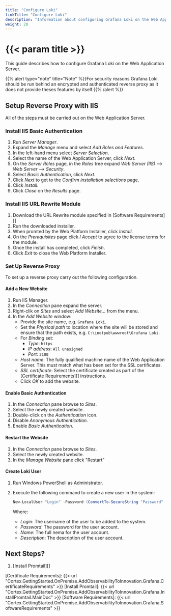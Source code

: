 ```yaml
---
title: "Configure Loki"
linkTitle: "Configure Loki"
description: "Information about configuring Grafana Loki on the Web Application Server."
weight: 20
---
```


# {{< param title >}}

This guide describes how to configure Grafana Loki on the Web Application Server.

{{% alert type="note" title="Note" %}}For security reasons Grafana Loki should be run behind an encrypted and authenticated reverse proxy as it does not provide theses features by itself.{{% /alert %}}

## Setup Reverse Proxy with IIS

All of the steps must be carried out on the Web Application Server.

### Install IIS Basic Authentication

1. Run *Server Manager*.
1. Expand the *Manage* menu and select *Add Roles and Features*.
1. In the left-hand menu select *Server Selection*.
1. Select the name of the Web Application Server, click *Next*.
1. On the *Server Roles* page, in the *Roles* tree expand *Web Server (IIS)* --> *Web Server* --> *Security*.
1. Select *Basic Authentication*, click *Next*.
1. Click *Next* to get to the *Confirm installation selections* page.
1. Click *Install*.
1. Click *Close* on the *Results* page.

### Install IIS URL Rewrite Module

1. Download the URL Rewrite module specified in [Software Requirements][]
1. Run the downloaded installer.
1. When promted by the Web Platform Installer, click *Install*.
1. On the *Prerequisites* page click *I Accept* to agree to the license terms for the module.
1. Once the install has completed, click *Finish*.
1. Click *Exit* to close the Web Platform Installer.

### Set Up Reverse Proxy

To set up a reverse proxy carry out the following configuration.

#### Add a New Website

1. Run IIS Manager.
1. In the *Connection* pane expand the server.
1. Right-clik on *Sites* and select *Add Website...* from the menu.
1. In the *Add Website* window:
    - Provide the site name, e.g. `Grafana Loki`.
    - Set the *Physical path* to location where the site will be stored and ensure that the path exists, e.g. `C:\inetpub\wwwroot\Grafana Loki`.
    - For *Binding* set:
        - *Type*: `https`
        - *IP address*: `All unasigned`
        - *Port*: `2100`
    - *Host name*: The fully qualified machine name of the Web Application Server. This must match what has been set for the SSL certificates.
    - *SSL certificate*: Select the certificate created as part of the [Certificate Requirements][] instructions.
    - Click *OK* to add the website.

#### Enable Basic Authentication

1. In the *Connection* pane browse to *Sites*.
1. Select the newly created website.
1. Double-click on the *Authentication* icon.
1. Disable *Anonymous Authentication*.
1. Enable *Basic Authentication*.

#### Restart the Website

1. In the *Connection* pane browse to *Sites*.
1. Select the newly created website.
1. In the *Manage Website* pane click "Restart"

#### Create Loki User

1. Run Windows PowerShell as Administrator.
1. Execute the following command to create a new user in the system:

    ```Powershell
    New-LocalUser "Login" -Password (ConvertTo-SecureString "Password" -AsPlainText -force) -FullName "Name" -Description "Description" –PasswordNeverExpires
    ```

    Where:
    - *Login*: The username of the user to be added to the system.
    - *Password*: The password for the user account.
    - *Name*: The full nema for the user account.
    - *Description*: The description of the user account.

## Next Steps?

1. [Install Promtail][]

[Certificate Requirements]: {{< url "Cortex.GettingStarted.OnPremise.AddObservabilityToInnovation.Grafana.CertificateRequirements" >}}
[Install Promtail]: {{< url "Cortex.GettingStarted.OnPremise.AddObservabilityToInnovation.Grafana.InstallPromtail.MainDoc" >}}
[Software Requirements]: {{< url "Cortex.GettingStarted.OnPremise.AddObservabilityToInnovation.Grafana.SoftwareRequirements" >}}
